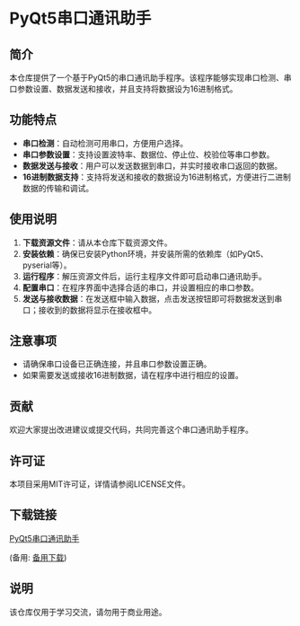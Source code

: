 # PyQt5串口通讯助手

## 简介

本仓库提供了一个基于PyQt5的串口通讯助手程序。该程序能够实现串口检测、串口参数设置、数据发送和接收，并且支持将数据设为16进制格式。

## 功能特点

- **串口检测**：自动检测可用串口，方便用户选择。
- **串口参数设置**：支持设置波特率、数据位、停止位、校验位等串口参数。
- **数据发送与接收**：用户可以发送数据到串口，并实时接收串口返回的数据。
- **16进制数据支持**：支持将发送和接收的数据设为16进制格式，方便进行二进制数据的传输和调试。

## 使用说明

1. **下载资源文件**：请从本仓库下载资源文件。
2. **安装依赖**：确保已安装Python环境，并安装所需的依赖库（如PyQt5、pyserial等）。
3. **运行程序**：解压资源文件后，运行主程序文件即可启动串口通讯助手。
4. **配置串口**：在程序界面中选择合适的串口，并设置相应的串口参数。
5. **发送与接收数据**：在发送框中输入数据，点击发送按钮即可将数据发送到串口；接收到的数据将显示在接收框中。

## 注意事项

- 请确保串口设备已正确连接，并且串口参数设置正确。
- 如果需要发送或接收16进制数据，请在程序中进行相应的设置。

## 贡献

欢迎大家提出改进建议或提交代码，共同完善这个串口通讯助手程序。

## 许可证

本项目采用MIT许可证，详情请参阅LICENSE文件。

## 下载链接
[PyQt5串口通讯助手](https://pan.quark.cn/s/0174bda9e245) 

(备用: [备用下载](https://pan.baidu.com/s/1f8EYUYaydR-v7C2Q6yFaZQ?pwd=1234))

## 说明

该仓库仅用于学习交流，请勿用于商业用途。
